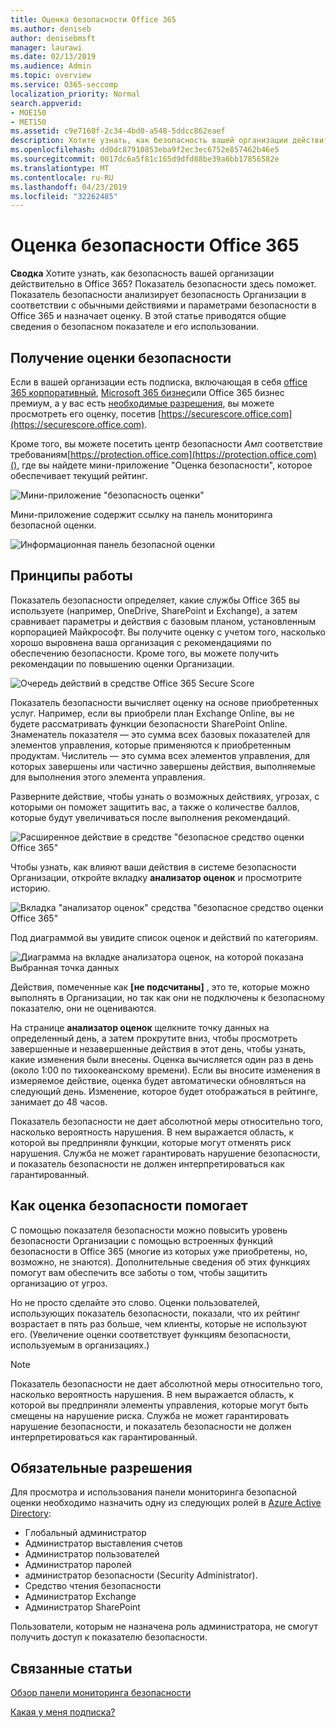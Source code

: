 ```yaml
---
title: Оценка безопасности Office 365
ms.author: deniseb
author: denisebmsft
manager: laurawi
ms.date: 02/13/2019
ms.audience: Admin
ms.topic: overview
ms.service: O365-seccomp
localization_priority: Normal
search.appverid:
- MOE150
- MET150
ms.assetid: c9e7160f-2c34-4bd0-a548-5ddcc862eaef
description: Хотите узнать, как безопасность вашей организации действительно в Office 365? Показатель безопасности здесь поможет. Показатель безопасности анализирует безопасность Организации в соответствии с обычными действиями и параметрами безопасности в Office 365 и назначает оценку.
ms.openlocfilehash: dd0dc87910853eba9f2ec3ec6752e857462b46e5
ms.sourcegitcommit: 0017dc6a5f81c165d9dfd88be39a6bb17856582e
ms.translationtype: MT
ms.contentlocale: ru-RU
ms.lasthandoff: 04/23/2019
ms.locfileid: "32262485"
---
```

# <a name="office-365-secure-score"></a>Оценка безопасности Office 365

**Сводка** Хотите узнать, как безопасность вашей организации действительно в Office 365? Показатель безопасности здесь поможет. Показатель безопасности анализирует безопасность Организации в соответствии с обычными действиями и параметрами безопасности в Office 365 и назначает оценку. В этой статье приводятся общие сведения о безопасном показателе и его использовании.
  
## <a name="how-to-get-to-secure-score"></a>Получение оценки безопасности

Если в вашей организации есть подписка, включающая в себя [office 365 корпоративный](https://docs.microsoft.com/office365/enterprise/), [Microsoft 365 бизнес](https://docs.microsoft.com/microsoft-365/business/)или Office 365 бизнес премиум, а у вас есть [необходимые разрешения](#required-permissions), вы можете просмотреть его оценку, посетив [https://securescore.office.com](https://securescore.office.com). 

Кроме того, вы можете посетить центр безопасности _Амп_ соответствие требованиям[https://protection.office.com](https://protection.office.com)(), где вы найдете мини-приложение "Оценка безопасности", которое обеспечивает текущий рейтинг.

![Мини-приложение "безопасность оценки"](media/SecureScoreWidget-o365.png)

Мини-приложение содержит ссылку на панель мониторинга безопасной оценки.

![Информационная панель безопасной оценки](media/SecureScore-WelcomeScreen.png)
  
## <a name="how-it-works"></a>Принципы работы

Показатель безопасности определяет, какие службы Office 365 вы используете (например, OneDrive, SharePoint и Exchange), а затем сравнивает параметры и действия с базовым планом, установленным корпорацией Майкрософт. Вы получите оценку с учетом того, насколько хорошо выровнена ваша организация с рекомендациями по обеспечению безопасности. Кроме того, вы можете получить рекомендации по повышению оценки Организации. 
  
![Очередь действий в средстве Office 365 Secure Score](media/SecureScore-ActionsToTake.png)
  
Показатель безопасности вычисляет оценку на основе приобретенных услуг. Например, если вы приобрели план Exchange Online, вы не будете рассматривать функции безопасности SharePoint Online. Знаменатель показателя — это сумма всех базовых показателей для элементов управления, которые применяются к приобретенным продуктам. Числитель — это сумма всех элементов управления, для которых завершены или частично завершены действия, выполняемые для выполнения этого элемента управления.

Разверните действие, чтобы узнать о возможных действиях, угрозах, с которыми он поможет защитить вас, а также о количестве баллов, которые будут увеличиваться после выполнения рекомендаций.
  
![Расширенное действие в средстве "безопасное средство оценки Office 365"](media/SecureScore-DetailedActionToTake.png)
  
Чтобы узнать, как влияют ваши действия в системе безопасности Организации, откройте вкладку **анализатор оценок** и просмотрите историю. 
  
![Вкладка "анализатор оценок" средства "безопасное средство оценки Office 365"](media/SecureScore-ScoreAnalyzer-7days.png)
  
Под диаграммой вы увидите список оценок и действий по категориям. 
  
![Диаграмма на вкладке анализатора оценок, на которой показана Выбранная точка данных](media/SecureScore-Analyzer-breakdownbelowchart.png)
 
Действия, помеченные как **[не подсчитаны]** , это те, которые можно выполнять в Организации, но так как они не подключены к безопасному показателю, они не оцениваются.  

На странице **анализатор оценок** щелкните точку данных на определенный день, а затем прокрутите вниз, чтобы просмотреть завершенные и незавершенные действия в этот день, чтобы узнать, какие изменения были внесены. Оценка вычисляется один раз в день (около 1:00 по тихоокеанскому времени). Если вы вносите изменения в измеряемое действие, оценка будет автоматически обновляться на следующий день. Изменение, которое будет отображаться в рейтинге, занимает до 48 часов.

Показатель безопасности не дает абсолютной меры относительно того, насколько вероятность нарушения. В нем выражается область, к которой вы предприняли функции, которые могут отменять риск нарушения. Служба не может гарантировать нарушение безопасности, и показатель безопасности не должен интерпретироваться как гарантированный.
 
## <a name="how-secure-score-helps"></a>Как оценка безопасности помогает

С помощью показателя безопасности можно повысить уровень безопасности Организации с помощью встроенных функций безопасности в Office 365 (многие из которых уже приобретены, но, возможно, не знаются). Дополнительные сведения об этих функциях помогут вам обеспечить все заботы о том, чтобы защитить организацию от угроз.
  
Но не просто сделайте это слово. Оценки пользователей, использующих показатель безопасности, показали, что их рейтинг возрастает в пять раз больше, чем клиенты, которые не используют его. (Увеличение оценки соответствует функциям безопасности, используемым в организациях.)
  
> [!NOTE]
> Показатель безопасности не дает абсолютной меры относительно того, насколько вероятность нарушения. В нем выражается область, к которой вы предприняли элементы управления, которые могут быть смещены на нарушение риска. Служба не может гарантировать нарушение безопасности, и показатель безопасности не должен интерпретироваться как гарантированный. 
  
## <a name="required-permissions"></a>Обязательные разрешения

Для просмотра и использования панели мониторинга безопасной оценки необходимо назначить одну из следующих ролей в [Azure Active Directory](https://docs.microsoft.com/azure/active-directory/users-groups-roles/directory-assign-admin-roles#available-roles):
- Глобальный администратор
- Администратор выставления счетов
- Администратор пользователей
- Администратор паролей
- администратор безопасности (Security Administrator).
- Средство чтения безопасности
- Администратор Exchange
- Администратор SharePoint

 Пользователи, которым не назначена роль администратора, не смогут получить доступ к показателю безопасности.

## <a name="related-topics"></a>Связанные статьи

[Обзор панели мониторинга безопасности](security-dashboard.md)

[Какая у меня подписка?](https://docs.microsoft.com/office365/admin/admin-overview/what-subscription-do-i-have?view=o365-worldwide)
